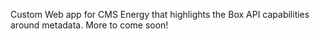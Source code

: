 Custom Web app for CMS Energy that highlights the Box API capabilities around metadata. More to come soon!
